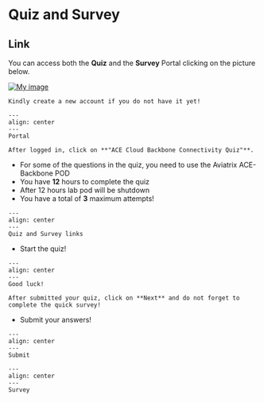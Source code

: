 # Quiz and Survey

## Link
You can access both the **Quiz** and the **Survey** Portal clicking on the picture below. 

<a href="https://ace.aviatrix.com/ace-cloud-backbone-quiz" target="_blank">

![My image](images/quiz.png)

</a>

```{caution}
Kindly create a new account if you do not have it yet!
```

```{figure} images/new-account.png
---
align: center
---
Portal
```

```{important}
After logged in, click on **"ACE Cloud Backbone Connectivity Quiz"**.
```

- For some of the questions in the quiz, you need to use the Aviatrix ACE-Backbone POD
- You have **12** hours to complete the quiz
- After 12 hours lab pod will be shutdown
- You have a total of **3** maximum attempts!

```{figure} images/survey.png
---
align: center
---
Quiz and Survey links
```

- Start the quiz!

```{figure} images/start-quiz.png
---
align: center
---
Good luck!
```

```{important}
After submitted your quiz, click on **Next** and do not forget to complete the quick survey!
```

- Submit your answers!
```{figure} images/quiz2.png
---
align: center
---
Submit
```

```{figure} images/quiz3.png
---
align: center
---
Survey
```